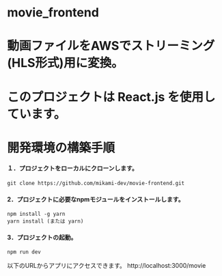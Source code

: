 # movie_frontend

# 動画ファイルをAWSでストリーミング(HLS形式)用に変換。

# このプロジェクトは React.js を使用しています。

# 開発環境の構築手順

#### １．プロジェクトをローカルにクローンします。

```
git clone https://github.com/mikami-dev/movie-frontend.git
```

#### 2．プロジェクトに必要なnpmモジュールをインストールします。

```
npm install -g yarn
yarn install (または yarn)
```

#### 3．プロジェクトの起動。

```
npm run dev
```

以下のURLからアプリにアクセスできます。
http://localhost:3000/movie
